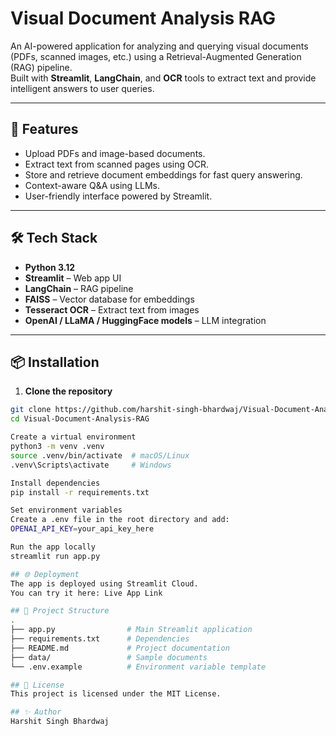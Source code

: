# Visual Document Analysis RAG

An AI-powered application for analyzing and querying visual documents (PDFs, scanned images, etc.) using a Retrieval-Augmented Generation (RAG) pipeline.  
Built with **Streamlit**, **LangChain**, and **OCR** tools to extract text and provide intelligent answers to user queries.

---

## 🚀 Features
- Upload PDFs and image-based documents.
- Extract text from scanned pages using OCR.
- Store and retrieve document embeddings for fast query answering.
- Context-aware Q&A using LLMs.
- User-friendly interface powered by Streamlit.

---

## 🛠️ Tech Stack
- **Python 3.12**
- **Streamlit** – Web app UI
- **LangChain** – RAG pipeline
- **FAISS** – Vector database for embeddings
- **Tesseract OCR** – Extract text from images
- **OpenAI / LLaMA / HuggingFace models** – LLM integration

---

## 📦 Installation
1. **Clone the repository**
```bash
git clone https://github.com/harshit-singh-bhardwaj/Visual-Document-Analysis-RAG.git
cd Visual-Document-Analysis-RAG

Create a virtual environment
python3 -m venv .venv
source .venv/bin/activate  # macOS/Linux
.venv\Scripts\activate     # Windows

Install dependencies
pip install -r requirements.txt

Set environment variables
Create a .env file in the root directory and add:
OPENAI_API_KEY=your_api_key_here

Run the app locally
streamlit run app.py

## 🌐 Deployment
The app is deployed using Streamlit Cloud.
You can try it here: Live App Link

## 📄 Project Structure
.
├── app.py                # Main Streamlit application
├── requirements.txt      # Dependencies
├── README.md             # Project documentation
├── data/                 # Sample documents
└── .env.example          # Environment variable template

## 📜 License
This project is licensed under the MIT License.

## ✨ Author
Harshit Singh Bhardwaj
